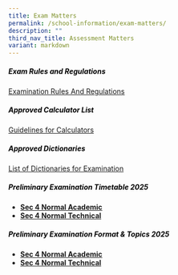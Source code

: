 ```yaml
---
title: Exam Matters
permalink: /school-information/exam-matters/
description: ""
third_nav_title: Assessment Matters
variant: markdown
---
```

<h5 style="color:black">Exam Rules and Regulations</h5>

[Examination Rules And Regulations](/files/examination%20rules%20and%20regulations%202023.pdf)

<h5 style="color:black">Approved Calculator List</h5>

[Guidelines for Calculators](https://www.seab.gov.sg/)

<h5 style="color:black">Approved Dictionaries</h5>

[List of Dictionaries for Examination](https://www.seab.gov.sg/)

<h5 style="color:black">Preliminary Examination Timetable 2025
</h5>

*   **[Sec 4 Normal Academic](/files/4NA_TT_25.pdf)**
*   **[Sec 4 Normal Technical](/files/4NT_TT_25.pdf)**



<h5 style="color:black">Preliminary Examination  Format &amp; Topics 2025</h5>


*   **[Sec 4 Normal Academic](/files/4NA_Prelim_Format___Topics_2025.pdf)**
*   **[Sec 4 Normal Technical](/files/4NT_Prelim_Format___Topics_2025.pdf)**